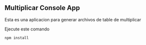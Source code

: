 ## Multiplicar Console App

Esta es una aplicacion para generar archivos de table de multiplicar

Ejecute este comando

```
npm install
```
